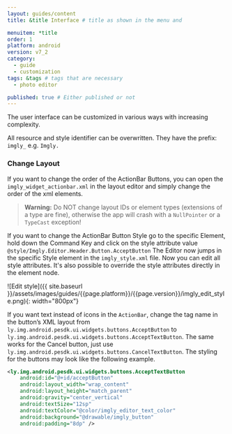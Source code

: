 ```yaml
---
layout: guides/content
title: &title Interface # title as shown in the menu and

menuitem: *title
order: 1
platform: android
version: v7_2
category:
  - guide
  - customization
tags: &tags # tags that are necessary
  - photo editor

published: true # Either published or not
---
```


The user interface can be customized in various ways with increasing complexity.

​All resource and style identifier can be overwritten. They have the prefix: `imgly_` e.g. `Imgly.`
​

### Change Layout

If you want to change the order of the ActionBar Buttons, you can open the `imgly_widget_actionbar.xml` in the layout editor and simply change the order of the xml elements.

> __Warning:__ Do NOT change layout IDs or element types (extensions of a type are fine), otherwise the app will crash with a `NullPointer` or a `TypeCast` exception!

If you want to change the ActionBar Button Style go to the specific Element, hold down the Command Key and click on the style attribute value `@style/Imgly.Editor.Header.Button.AcceptButton`
The Editor now jumps in the specific Style element in the `imgly_style.xml` file.
Now you can edit all style attributes. It's also possible to override the style attributes directly in the element node.

![Edit style]({{ site.baseurl }}/assets/images/guides/{{page.platform}}/{{page.version}}/imgly_edit_style.png){: width="800px"}

If you want text instead of icons in the `ActionBar`, change the tag name in the button’s XML layout from `ly.img.android.pesdk.ui.widgets.buttons.AcceptButton` to `ly.img.android.pesdk.ui.widgets.buttons.AcceptTextButton`. The same works for the Cancel button, just use `ly.img.android.pesdk.ui.widgets.buttons.CancelTextButton`.
The styling for the buttons may look like the following example.

```xml
<ly.img.android.pesdk.ui.widgets.buttons.AcceptTextButton
    android:id="@+id/acceptButton"
    android:layout_width="wrap_content"
    android:layout_height="match_parent"
    android:gravity="center_vertical"
    android:textSize="12sp"
    android:textColor="@color/imgly_editor_text_color"
    android:background="@drawable/imgly_button"
    android:padding="8dp" />
```
